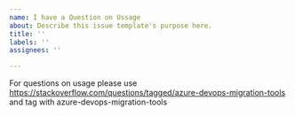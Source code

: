 ```yaml
---
name: I have a Question on Ussage
about: Describe this issue template's purpose here.
title: ''
labels: ''
assignees: ''

---
```


For questions on usage please use https://stackoverflow.com/questions/tagged/azure-devops-migration-tools and tag with azure-devops-migration-tools
